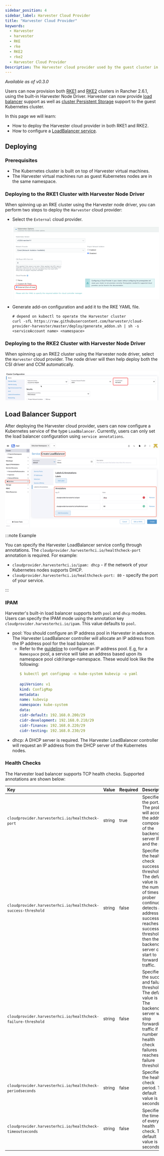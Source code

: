 ```yaml
---
sidebar_position: 4
sidebar_label: Harvester Cloud Provider
title: "Harvester Cloud Provider"
keywords:
  - Harvester
  - harvester
  - RKE 
  - rke
  - RKE2
  - rke2
  - Harvester Cloud Provider
Description: The Harvester cloud provider used by the guest cluster in Harvester provides a CSI interface and cloud controller manager (CCM) which implements a built-in load balancer.
---
```


<head>
  <link rel="canonical" href="https://docs.harvesterhci.io/v1.1/rancher/cloud-provider"/>
</head>

_Available as of v0.3.0_

Users can now provision both [RKE1](./node/rke1-cluster.md) and [RKE2](./node/rke2-cluster.md) clusters in Rancher 2.6.1, using the built-in Harvester Node Driver. Harvester can now provide [load balancer](#load-balancer-support) support as well as [cluster Persistent Storage](./csi-driver.md) support to the guest Kubernetes cluster.

In this page we will learn:

- How to deploy the Harvester cloud provider in both RKE1 and RKE2.
- How to configure a [LoadBalancer service](#load-balancer-support).

## Deploying

### Prerequisites
- The Kubernetes cluster is built on top of Harvester virtual machines.
- The Harvester virtual machines run as guest Kubernetes nodes are in the same namespace.

### Deploying to the RKE1 Cluster with Harvester Node Driver
When spinning up an RKE cluster using the Harvester node driver, you can perform two steps to deploy the `Harvester` cloud provider:

- Select the `External` cloud provider.

  ![](./assets/rke-cloud-provider.png)
  
- Generate add-on configuration and add it to the RKE YAML file.
  ```
  # depend on kubectl to operate the Harvester cluster
  curl -sfL https://raw.githubusercontent.com/harvester/cloud-provider-harvester/master/deploy/generate_addon.sh | sh -s <serviceAccount name> <namespace>
  ```
  
### Deploying to the RKE2 Cluster with Harvester Node Driver
When spinning up an RKE2 cluster using the Harvester node driver, select the `Harvester` cloud provider. The node driver will then help deploy both the CSI driver and CCM automatically.

  ![](./assets/rke2-cloud-provider.png)

## Load Balancer Support
After deploying the Harvester cloud provider, users can now configure a Kubernetes service of the type `LoadBalancer`. Currently, users can only set the load balancer configuration using `service annotations`.

  ![](./assets/lb-svc.png)

:::note Example

You can specify the Harvester LoadBalancer service config through annotations. The `cloudprovider.harvesterhci.io/healthcheck-port` annotation is required. For example:

- `cloudprovider.harvesterhci.io/ipam: dhcp` - if the network of your Kubernetes nodes supports DHCP.
- `cloudprovider.harvesterhci.io/healthcheck-port: 80` - specify the port of your service.

:::

### IPAM
Harvester's built-in load balancer supports both `pool` and `dhcp` modes. Users can specify the IPAM mode using the annotation key `cloudprovider.harvesterhci.io/ipam`. This value defaults to `pool`.

- pool: You should configure an IP address pool in Harvester in advance. The Harvester LoadBalancer controller will allocate an IP address from the IP address pool for the load balancer.
    - Refer to the [guideline](https://github.com/kube-vip/kube-vip-cloud-provider#global-and-namespace-pools) to configure an IP address pool. E.g, for a `Namespace` pool,
      a service will take an address based upon its namespace pool cidr/range-namespace. These would look like the following:
        ```YAML
        $ kubectl get configmap -n kube-system kubevip -o yaml

        apiVersion: v1
        kind: ConfigMap
        metadata:
        name: kubevip
        namespace: kube-system
        data:
        cidr-default: 192.168.0.200/29
        cidr-development: 192.168.0.210/29
        cidr-finance: 192.168.0.220/29
        cidr-testing: 192.168.0.230/29
        ```                                                                                                                                                                                               
- dhcp:  A DHCP server is required. The Harvester LoadBalancer controller will request an IP address from the DHCP server of the Kubernetes nodes.

### Health Checks
The Harvester load balancer supports TCP health checks. Supported annotations are shown below:

| Key | Value | Required | Description |
|:---|:---|:---|:---|
| `cloudprovider.harvesterhci.io/healthcheck-port` | string | true | Specifies the port. The prober will access the address composed of the backend server IP and the port.
| `cloudprovider.harvesterhci.io/healthcheck-success-threshold` | string | false | Specifies the health check success threshold. The default value is 1. If the number of times the prober continuously detects an address successfully reaches the success threshold, then the backend server can start to forward traffic.
| `cloudprovider.harvesterhci.io/healthcheck-failure-threshold` | string | false | Specifies the success and failure threshold. The default value is 3. The backend server will stop forwarding traffic if the number of health check failures reaches the failure threshold.
| `cloudprovider.harvesterhci.io/healthcheck-periodseconds` | string | false |  Specifies the health check period. The default value is 5 seconds.
| `cloudprovider.harvesterhci.io/healthcheck-timeoutseconds` | string | false | Specifies the timeout of every health check. The default value is 3 seconds.
